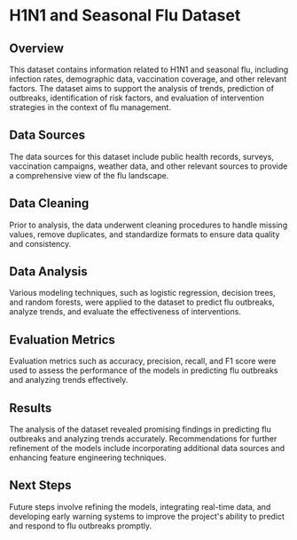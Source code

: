 # H1N1 and Seasonal Flu Dataset

## Overview
This dataset contains information related to H1N1 and seasonal flu, including infection rates, demographic data, vaccination coverage, and other relevant factors. The dataset aims to support the analysis of trends, prediction of outbreaks, identification of risk factors, and evaluation of intervention strategies in the context of flu management.

## Data Sources
The data sources for this dataset include public health records, surveys, vaccination campaigns, weather data, and other relevant sources to provide a comprehensive view of the flu landscape.

## Data Cleaning
Prior to analysis, the data underwent cleaning procedures to handle missing values, remove duplicates, and standardize formats to ensure data quality and consistency.

## Data Analysis
Various modeling techniques, such as logistic regression, decision trees, and random forests, were applied to the dataset to predict flu outbreaks, analyze trends, and evaluate the effectiveness of interventions.

## Evaluation Metrics
Evaluation metrics such as accuracy, precision, recall, and F1 score were used to assess the performance of the models in predicting flu outbreaks and analyzing trends effectively.

## Results
The analysis of the dataset revealed promising findings in predicting flu outbreaks and analyzing trends accurately. Recommendations for further refinement of the models include incorporating additional data sources and enhancing feature engineering techniques.

## Next Steps
Future steps involve refining the models, integrating real-time data, and developing early warning systems to improve the project's ability to predict and respond to flu outbreaks promptly.
